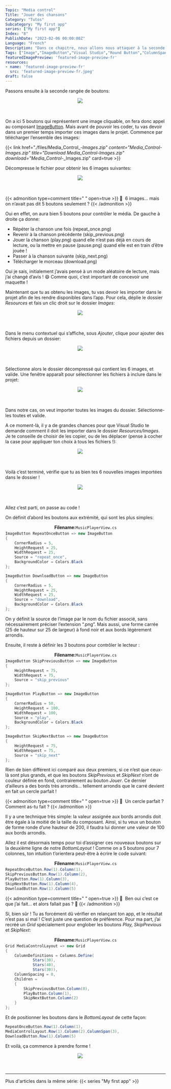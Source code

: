 ```yaml
---
Topic: "Media control"
Title: "Jouer des chansons"
Category: "Tutos"
Subcategory: "My first app"
series: ["My first app"]
Index: "8"
PublishDate: "2023-02-06 00:00:08Z"
Language: "French"
Description: "Dans ce chapitre, nous allons nous attaquer à la seconde rangée de boutons, et permettre à l’utilisateur de contrôler le média !"
Tags: ["Image","ImageButton","Visual Studio","Round Button","ColumnSpan"]
featuredImagePreview: 'featured-image-preview-fr'
resources:
- name: 'featured-image-preview-fr'
  src: 'featured-image-preview-fr.jpeg'
draft: false
---
```


<!--more-->

<style>
.img-sizes{min-height:50px;max-height:600px;min-width:50px;max-width:600px;height:auto;width:auto}
</style>
Passons ensuite à la seconde rangée de boutons:

<figure><p align="center"><img class="img-sizes" src="./images/3BA4EBED916B74ED7B3AD4B770FFAC23.png"></p></figure>



On a ici 5 boutons qui représentent une image cliquable, on fera donc appel au composant [ImageButton](https://learn.microsoft.com/en-us/dotnet/maui/user-interface/controls/imagebutton). Mais avant de pouvoir les coder, tu vas devoir dans un premier temps importer ces images dans le projet. Commence par télécharger l’ensemble des images:

{{< link href="./files/Media_Control_-_Images.zip" content="Media_Control_-_Images.zip" title="Download Media_Control_-_Images.zip" download="Media_Control_-_Images.zip" card=true >}}




Décompresse le fichier pour obtenir les 6 images suivantes:

<figure><p align="center"><img class="img-sizes" src="./images/2E090B2B8F1350B550776023FA314EB4.png"></p></figure>




{{< admonition type=comment title="‎ " open=true >}}
🐒‎ ‎ 6 images… mais on n’avait pas dit 5 boutons seulement ?
{{< /admonition >}}



Oui en effet, on aura bien 5 boutons pour contrôler le média. De gauche à droite ça donne:

* Répéter la chanson une fois (repeat_once.png)
* Revenir à la chanson précédente (skip_previous.png)
* Jouer la chanson (play.png) quand elle n’est pas déjà en cours de lecture, ou la mettre en pause (pause.png) quand elle est en train d’être jouée !
* Passer à la chanson suivante (skip_next.png)
* Télécharger le morceau (download.png)


Oui je sais, initialement j’avais pensé à un mode aléatoire de lecture, mais j’ai changé d’avis ! 😄 Comme quoi, c’est important de concevoir une maquette !

Maintenant que tu as obtenu les images, tu vas devoir les importer dans le projet afin de les rendre disponibles dans l’app. Pour cela, déplie le dossier *Resources* et fais un clic droit sur le dossier *Images*:

<figure><p align="center"><img class="img-sizes" src="./images/0F64B307F99690E87648DFC47C81F02C.png"></p></figure>



Dans le menu contextuel qui s’affiche, sous *Ajouter*, clique pour ajouter des fichiers depuis un dossier:

<figure><p align="center"><img class="img-sizes" src="./images/693BBF570360FA0FD6CD0CFA107F4BC3.png"></p></figure>



Sélectionne alors le dossier décompressé qui contient les 6 images, et valide. Une fenêtre apparaît pour sélectionner les fichiers à inclure dans le projet:

<figure><p align="center"><img class="img-sizes" src="./images/773A0DDCB14EF44FA3318865EF20521A.png"></p></figure>



Dans notre cas, on veut importer toutes les images du dossier. Sélectionne-les toutes et valide.

A ce moment-là, il y a de grandes chances pour que Visual Studio te demande comment il doit les importer dans le dossier *Resources/Images*. Je te conseille de choisir de les copier, ou de les déplacer (pense à cocher la case pour appliquer ton choix à tous les fichiers !):

<figure><p align="center"><img class="img-sizes" src="./images/C4976CEE27F3207173C4D5DB9147591B.png"></p></figure>



Voilà c’est terminé, vérifie que tu as bien tes 6 nouvelles images importées dans le dossier !

<figure><p align="center"><img class="img-sizes" src="./images/BE9B7B0BEE89CB13A55196568E193B1D.png"></p></figure>



Allez c’est parti, on passe au code !

On définit d’abord les boutons aux extrémité, qui sont les plus simples:

<p align="center" style="margin-bottom:-10px"><strong>Filename:</strong><code>MusicPlayerView.cs</code></p>

```csharp
ImageButton RepeatOnceButton => new ImageButton
{
    CornerRadius = 5,
    HeightRequest = 25,
    WidthRequest = 25,
    Source = "repeat_once",
    BackgroundColor = Colors.Black
};

ImageButton DownloadButton => new ImageButton
{
    CornerRadius = 5,
    HeightRequest = 25,
    WidthRequest = 25,
    Source = "download",
    BackgroundColor = Colors.Black
};
```




On y définit la source de l’image par le nom du fichier associé, sans nécessairement préciser l’extension “.png”. Mais aussi, une forme carrée (25 de hauteur sur 25 de largeur) à fond noir et aux bords légèrement arrondis.

Ensuite, il reste à définir les 3 boutons pour contrôler le lecteur :

<p align="center" style="margin-bottom:-10px"><strong>Filename:</strong><code>MusicPlayerView.cs</code></p>

```csharp
ImageButton SkipPreviousButton => new ImageButton
{
    HeightRequest = 75,
    WidthRequest = 75,
    Source = "skip_previous"
};

ImageButton PlayButton => new ImageButton
{
    CornerRadius = 50,
    HeightRequest = 100,
    WidthRequest = 100,
    Source = "play",
    BackgroundColor = Colors.Black
};

ImageButton SkipNextButton => new ImageButton
{
    HeightRequest = 75,
    WidthRequest = 75,
    Source = "skip_next"
};
```




Rien de bien différent ici comparé aux deux premiers, si ce n’est que ceux-là sont plus grands, et que les boutons *SkipPrevious* et *SkipNext* n’ont de couleur définie en fond, contrairement au bouton *Jouer*. Ce dernier d’ailleurs a des bords très arrondis… tellement arrondis que le carré devient en fait un cercle parfait !




{{< admonition type=comment title="‎ " open=true >}}
🐒‎ ‎ Un cercle parfait ? Comment as-tu fait ?
{{< /admonition >}}



Il y a une technique très simple: la valeur assignée aux bords arrondis doit être égale à la moitié de la taille du composant. Ainsi, si tu veux un bouton de forme ronde d’une hauteur de 200, il faudra lui donner une valeur de 100 aux bords arrondis.

Allez il est désormais temps pour toi d’assigner ces nouveaux boutons sur la deuxième ligne de notre *BottomLayout* ! Comme on a 5 boutons pour 7 colonnes, ton intuition t’orientera peut-être à écrire le code suivant:

<p align="center" style="margin-bottom:-10px"><strong>Filename:</strong><code>MusicPlayerView.cs</code></p>

```csharp
RepeatOnceButton.Row(1).Column(1),
SkipPreviousButton.Row(1).Column(2),
PlayButton.Row(1).Column(3),
SkipNextButton.Row(1).Column(4),
DownloadButton.Row(1).Column(5)
```





{{< admonition type=comment title="‎ " open=true >}}
🐒‎ ‎ Ben oui c’est ce que j’ai fait… et alors fallait pas ? 🙈
{{< /admonition >}}



Si, bien sûr ! Tu as forcément dû vérifier en relançant ton app, et le résultat n’est pas si mal ! C’est juste une question de préférence. Pour ma part, j’ai recréé un *Grid* spécialement pour englober les boutons *Play, SkipPrevious* et *SkipNext*:

<p align="center" style="margin-bottom:-10px"><strong>Filename:</strong><code>MusicPlayerView.cs</code></p>

```csharp
Grid MediaControlLayout => new Grid
{
    ColumnDefinitions = Columns.Define(
            Stars(30),
            Stars(40),
            Stars(30)),
    ColumnSpacing = 0,
    Children =
    {
        SkipPreviousButton.Column(0),
        PlayButton.Column(1),
        SkipNextButton.Column(2)
    }
};
```




Et de positionner les boutons dans le *BottomLayout* de cette façon:

```csharp
RepeatOnceButton.Row(1).Column(1),
MediaControlLayout.Row(1).Column(2).ColumnSpan(3),
DownloadButton.Row(1).Column(5)
```




Et voilà, ça commence à prendre forme !

<figure><p align="center"><img class="img-sizes" src="./images/5A57E2624C935EF62843C22CC4449E14.png"></p></figure>

---
Plus d'articles dans la même série:
{{< series "My first app" >}}
